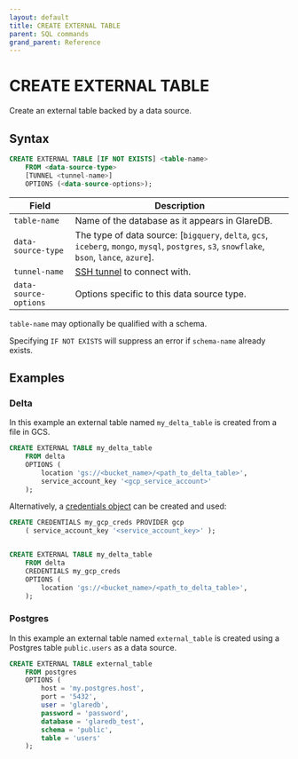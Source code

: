```yaml
---
layout: default
title: CREATE EXTERNAL TABLE
parent: SQL commands
grand_parent: Reference
---
```


# CREATE EXTERNAL TABLE

Create an external table backed by a data source.

## Syntax

```sql
CREATE EXTERNAL TABLE [IF NOT EXISTS] <table-name>
    FROM <data-source-type>
    [TUNNEL <tunnel-name>]
    OPTIONS (<data-source-options>);
```

| Field                 | Description                                                                                                                                    |
| --------------------- | ---------------------------------------------------------------------------------------------------------------------------------------------- |
| `table-name`          | Name of the database as it appears in GlareDB.                                                                                                 |
| `data-source-type`    | The type of data source: \[`bigquery`, `delta`, `gcs`, `iceberg`, `mongo`, `mysql`, `postgres`, `s3`, `snowflake`, `bson`, `lance`, `azure`\]. |
| `tunnel-name`         | [SSH tunnel] to connect with.                                                                                                                  |
| `data-source-options` | Options specific to this data source type.                                                                                                     |

`table-name` may optionally be qualified with a schema.

Specifying `IF NOT EXISTS` will suppress an error if `schema-name` already
exists.

## Examples

### Delta

In this example an external table named `my_delta_table` is created from a file
in GCS.

```sql
CREATE EXTERNAL TABLE my_delta_table
    FROM delta
    OPTIONS (
        location 'gs://<bucket_name>/<path_to_delta_table>',
        service_account_key '<gcp_service_account>'
    );
```

Alternatively, a [credentials object] can be created and used:

```sql
CREATE CREDENTIALS my_gcp_creds PROVIDER gcp
    ( service_account_key '<service_account_key>' );


CREATE EXTERNAL TABLE my_delta_table
    FROM delta
    CREDENTIALS my_gcp_creds
    OPTIONS (
        location 'gs://<bucket_name>/<path_to_delta_table>',
    );
```

### Postgres

In this example an external table named `external_table` is created using a
Postgres table `public.users` as a data source.

```sql
CREATE EXTERNAL TABLE external_table
    FROM postgres
    OPTIONS (
        host = 'my.postgres.host',
        port = '5432',
        user = 'glaredb',
        password = 'password',
        database = 'glaredb_test',
        schema = 'public',
        table = 'users'
    );
```

[SSH tunnel]: /data-sources/securing-connections.html
[credentials object]: /reference/sql-commands/create-credentials/
